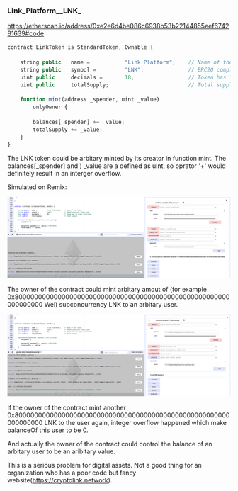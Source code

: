 ### Link_Platform_\_LNK\_



https://etherscan.io/address/0xe2e6d4be086c6938b53b22144855eef674281639#code



```javascript
contract LinkToken is StandardToken, Ownable {

    string public   name =           "Link Platform";    // Name of the Token
    string public   symbol =         "LNK";              // ERC20 compliant Token code
    uint public     decimals =       18;                 // Token has 18 digit precision
    uint public     totalSupply;    			         // Total supply

    function mint(address _spender, uint _value)
        onlyOwner {

        balances[_spender] += _value;
        totalSupply += _value;
    }
}
```



The LNK token could be arbitary minted by its creator in function mint. The balances[_spender] and ) _value are a defined as uint, so oprator '+' would definitely result in an interger overflow.



Simulated on Remix:

![](./1.png)

The owner of the contract could mint arbitary amout of  (for example 0x8000000000000000000000000000000000000000000000000000000000000000 Wei) subconcurrency LNK to an arbitary user.



![](./2.png)



If the owner of the contract mint another 0x8000000000000000000000000000000000000000000000000000000000000000 LNK to the user again,  integer overflow happened which make balanceOf this user to be 0.

And actually the owner of the contract could control the balance of an arbitary user to be an aribitary value. 



This is a serious problem for digital assets. Not a good thing for an organization who has a  poor code but fancy website(https://cryptolink.network).  

